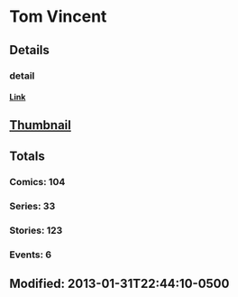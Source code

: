 # Tom  Vincent 
## Details
### detail
#### [Link](http://marvel.com/comics/creators/2654/tom_vincent?utm_campaign=apiRef&utm_source=225578a89fc76f3d20fbffda5d17a88d)
## [Thumbnail](http://i.annihil.us/u/prod/marvel/i/mg/b/40/image_not_available.jpg)
## Totals
### Comics: 104
### Series: 33
### Stories: 123
### Events: 6
## Modified: 2013-01-31T22:44:10-0500